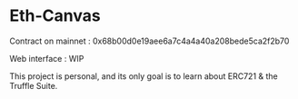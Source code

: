 # Eth-Canvas


Contract on mainnet : 0x68b00d0e19aee6a7c4a4a40a208bede5ca2f2b70


Web interface : WIP


This project is personal, and its only goal is to learn about ERC721 & the Truffle Suite.
